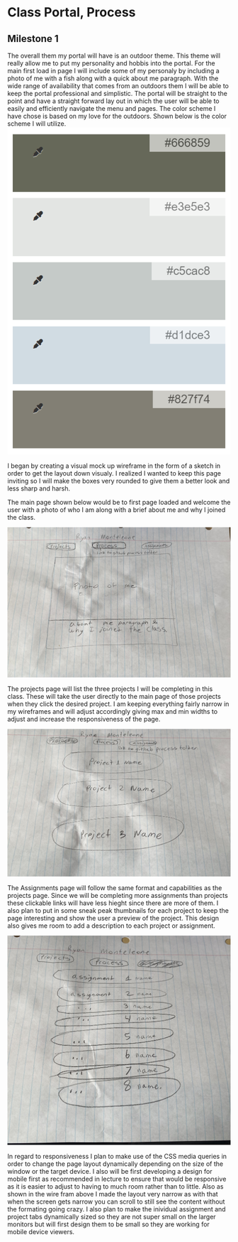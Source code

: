 # Class Portal, Process
## Milestone 1

The overall them my portal will have is an outdoor theme. This theme will really allow me to put my personality and hobbis into the portal. For the main first load in page I will include some of my personaly by including a photo of me with a fish along with a quick about me paragraph. With the wide range of availability that comes from an outdoors them I will be able to keep the portal professional and simplistic. The portal will be straight to the point and have a straight forward lay out in which the user will be able to easily and efficiently navigate the menu and pages. The color scheme I have chose is based on my love for the outdoors. Shown below is the color scheme I will utilize.
![Color Palette](ColorPallete.png "Color Palette")

I began by creating a visual mock up wireframe in the form of a sketch in order to get the layout down visualy. I realized I wanted to keep this page inviting so I will make the boxes very rounded to give them a better look and less sharp and harsh.

The main page shown below would be to first page loaded and welcome the user with a photo of who I am along with a brief about me and why I joined the class.

![Home Page](Homepage.jpg "Home Page")

The projects page will list the three projects I will be completing in this class. These will take the user directly to the main page of those projects when they click the desired project. I am keeping everything fairly narrow in my wireframes and will adjust accordingly giving max and min widths to adjust and increase the responsiveness of the page.

![Project Page](projectsPage.jpg "Project Page")

The Assignments page will follow the same format and capabilities as the projects page. Since we will be completing more assignments than projects these clickable links will have less hieght since there are more of them. I also plan to put in some sneak peak thumbnails for each project to keep the page interesting and show the user a preview of the project. This design also gives me room to add a description to each project or assignment.

![Assignments Page](assignmentsPage.jpg "Assignments Page")

In regard to responsiveness I plan to make use of the CSS media queries in order to change the page layout dynamically depending on the size of the window or the target device. I also will be first developing a design for mobile first as recommended in lecture to ensure that would be responsive as it is easier to adjust to having to much room rather than to little. Also as shown in the wire fram above I made the layout very narrow as with that when the screen gets narrow you can scroll to still see the content without the formating going crazy. I also plan to make the inividual assignment and project tabs dynamically sized so they are not super small on the larger monitors but will first design them to be small so they are working for mobile device viewers.